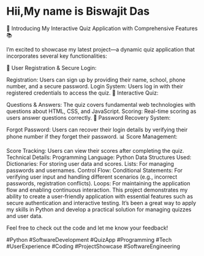 
<h1>Hii,My name is Biswajit Das</h1>
🚀 Introducing My Interactive Quiz Application with Comprehensive Features 📚

I’m excited to showcase my latest project—a dynamic quiz application that incorporates several key functionalities:

🔐 User Registration & Secure Login:

Registration: Users can sign up by providing their name, school, phone number, and a secure password.
Login System: Users log in with their registered credentials to access the quiz.
📝 Interactive Quiz:

Questions & Answers: The quiz covers fundamental web technologies with questions about HTML, CSS, and JavaScript.
Scoring: Real-time scoring as users answer questions correctly.
🔄 Password Recovery System:

Forgot Password: Users can recover their login details by verifying their phone number if they forget their password.
📊 Score Management:

Score Tracking: Users can view their scores after completing the quiz.
Technical Details:
Programming Language: Python
Data Structures Used:
Dictionaries: For storing user data and scores.
Lists: For managing passwords and usernames.
Control Flow:
Conditional Statements: For verifying user input and handling different scenarios (e.g., incorrect passwords, registration conflicts).
Loops: For maintaining the application flow and enabling continuous interaction.
This project demonstrates my ability to create a user-friendly application with essential features such as secure authentication and interactive testing. It’s been a great way to apply my skills in Python and develop a practical solution for managing quizzes and user data.

Feel free to check out the code and let me know your feedback!

#Python #SoftwareDevelopment #QuizApp #Programming #Tech #UserExperience #Coding #ProjectShowcase #SoftwareEngineering
